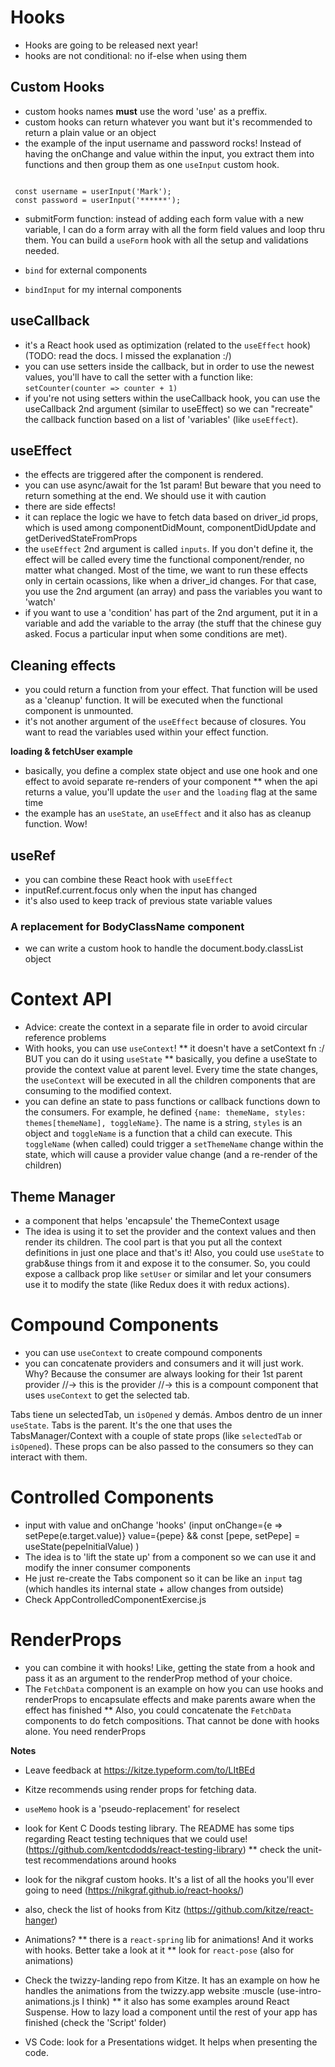 # Hooks

* Hooks are going to be released next year!
* hooks are not conditional: no if-else when using them


## Custom Hooks

* custom hooks names **must** use the word 'use' as a preffix.
* custom hooks can return whatever you want but it's recommended to return a plain value or an object
* the example of the input username and password rocks! Instead of having the onChange and value within the input, you extract them into functions and then group them as one `useInput` custom hook.
```

 const username = userInput('Mark');
 const password = userInput('******');

```

* submitForm function: instead of adding each form value with a new variable, I can do a form array with all the form field values and loop thru them. You can build a `useForm` hook with all the setup and validations needed. 

* `bind` for external components
* `bindInput` for my internal components


## useCallback

* it's a React hook used as optimization (related to the `useEffect` hook)(TODO: read the docs. I missed the explanation :/)
* you can use setters inside the callback, but in order to use the newest values, you'll have to call the setter with a function like: `setCounter(counter => counter + 1)`
* if you're not using setters within the useCallback hook, you can use the useCallback 2nd argument (similar to useEffect) so we can "recreate" the callback function based on a list of 'variables' (like `useEffect`).


## useEffect

* the effects are triggered after the component is rendered.
* you can use async/await for the 1st param! But beware that you need to return something at the end. We should use it with caution
* there are side effects!
* it can replace the logic we have to fetch data based on driver_id props, which is used among componentDidMount, componentDidUpdate and getDerivedStateFromProps
* the `useEffect` 2nd argument is called `inputs`. If you don't define it, the effect will be called every time the functional component/render, no matter what changed. Most of the time, we want to run these effects only in certain ocassions, like when a driver_id changes. For that case, you use the 2nd argument (an array) and pass the variables you want to 'watch'
* if you want to use a 'condition' has part of the 2nd argument, put it in a variable and add the variable to the array (the stuff that the chinese guy asked. Focus a particular input when some conditions are met).


## Cleaning effects

* you could return a function from your effect. That function will be used as a 'cleanup' function. It will be executed when the functional component is unmounted.
* it's not another argument of the `useEffect` because of closures. You want to read the variables used within your effect function. 

**loading & fetchUser example**
* basically, you define a complex state object and use one hook and one effect to avoid separate re-renders of your component
** when the api returns a value, you'll update the `user` and the `loading` flag at the same time
* the example has an `useState`, an `useEffect` and it also has as cleanup function. Wow!


## useRef

* you can combine these React hook with `useEffect`
* inputRef.current.focus only when the input has changed
* it's also used to keep track of previous state variable values


### A replacement for BodyClassName component
* we can write a custom hook to handle the document.body.classList object


# Context API

* Advice: create the context in a separate file in order to avoid circular reference problems
* With hooks, you can use `useContext`!
** it doesn't have a setContext fn :/ BUT you can do it using `useState`
** basically, you define a useState to provide the context value at parent level. Every time the state changes, the `useContext` will be executed in all the children components that are consuming to the modified context.
* you can define an state to pass functions or callback functions down to the consumers. For example, he defined  `{name: themeName, styles: themes[themeName], toggleName}`. The name is a string, `styles` is an object and `toggleName` is a function that a child can execute. This `toggleName` (when called) could trigger a `setThemeName` change within the state, which will cause a provider value change (and a re-render of the children)

## Theme Manager
* a component that helps 'encapsule' the ThemeContext usage
* The idea is using it to set the provider and the context values and then render its children. The cool part is that you put all the context definitions in just one place and that's it! Also, you could use `useState` to grab&use things from it and expose it to the consumer. So, you could expose a callback prop like `setUser` or similar and let your consumers use it to modify the state (like Redux does it with redux actions).


# Compound Components

* you can use `useContext` to create compound components
* you can concatenate providers and consumers and it will just work. Why? Because the consumer are always looking for their 1st parent provider
<Tabs> //-> this is the provider
	<Tab value="aa"/> //-> this is a compount component that uses `useContext` to get the selected tab.

Tabs tiene un selectedTab, un `isOpened` y demás. Ambos dentro de un inner `useState`.
Tabs is the parent. It's the one that uses the TabsManager/Context with a couple of state props (like `selectedTab` or `isOpened`). These props can be also passed to the consumers so they can interact with them.


# Controlled Components

* input with value and onChange 'hooks' (input onChange={e => setPepe(e.target.value)} value={pepe} && const [pepe, setPepe] = useState(pepeInitialValue) )
* The idea is to 'lift the state up' from a component so we can use it and modify the inner consumer components
* He just re-create the Tabs component so it can be like an `input` tag (which handles its internal state + allow changes from outside)
* Check AppControlledComponentExercise.js

# RenderProps

* you can combine it with hooks! Like, getting the state from a hook and pass it as an argument to the renderProp method of your choice.
* The `FetchData` component is an example on how you can use hooks and renderProps to encapsulate effects and make parents aware when the effect has finished
** Also, you could concatenate the `FetchData` components to do fetch compositions. That cannot be done with hooks alone. You need renderProps




**Notes**
* Leave feedback at https://kitze.typeform.com/to/LItBEd
* Kitze recommends using render props for fetching data.
* `useMemo` hook is a 'pseudo-replacement' for reselect
* look for Kent C Doods testing library. The README has some tips regarding React testing techniques that we could use! (https://github.com/kentcdodds/react-testing-library)
** check the unit-test recommendations around hooks
* look for the nikgraf custom hooks. It's a list of all the hooks you'll ever going to need (https://nikgraf.github.io/react-hooks/)
* also, check the list of hooks from Kitz (https://github.com/kitze/react-hanger)
* Animations?
** there is a `react-spring` lib for animations! And it works with hooks. Better take a look at it
** look for `react-pose` (also for animations)
* Check the twizzy-landing repo from Kitze. It has an example on how he handles the animations from the twizzy.app website :muscle (use-intro-animations.js I think)
** it also has some examples around React Suspense. How to lazy load a component until the rest of your app has finished (check the 'Script' folder)

* VS Code: look for a Presentations widget. It helps when presenting the code.





















